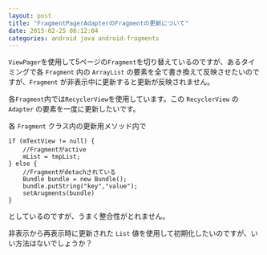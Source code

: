 ```yaml
---
layout: post
title: "FragmentPagerAdapterのFragmentの更新について"
date: 2015-02-25 06:12:04
categories: android java android-fragments
---
```

<p><code>ViewPager</code>を使用して5ページの<code>Fragment</code>を切り替えているのですが、あるタイミングで各 <code>Fragment</code> 内の <code>ArrayList</code> の要素を全て書き換えて反映させたいのですが、<code>Fragment</code> が非表示中に更新すると更新が反映されません。 </p>

<p>各<code>Fragment</code>内では<code>RecyclerView</code>を使用しています。この <code>RecyclerView</code> の <code>Adapter</code> の要素を一度に更新したいです。</p>

<p>各 <code>Fragment</code> クラス内の更新用メソッド内で </p>

<pre><code>if (mTextView != null) { 
    //Fragmentがactive 
    mList = tmpList; 
} else { 
    //Fragmentがdetachされている 
    Bundle bundle = new Bundle(); 
    bundle.putString("key","value"); 
    setArugments(bundle) 
} 
</code></pre>

<p>としているのですが、うまく整合性がとれません。 </p>

<p>非表示から再表示時に更新された <code>List</code> 値を使用して初期化したいのですが、いい方法はないでしょうか？ </p>
